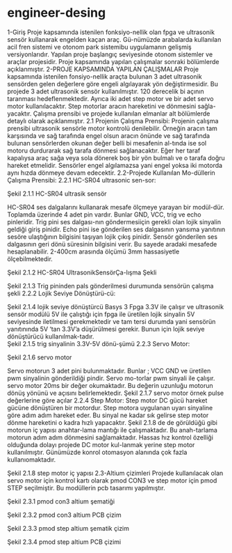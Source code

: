 # engineer-desing
1-Giriş
Proje kapsamında istenilen fonksiyo-nellik olan fpga ve ultrasonik sensör kullanarak engelden kaçan araç. Gü-nümüzde arabalarda kullanılan acil fren sistemi ve otonom park sistemibu uygulamanın gelişmiş versiyonlarıdır. Yapılan proje başlangıç seviyesinde otonom sistemler ve araçlar projesidir. Proje kapsamında yapılan çalışmalar sonraki bölümlerde açıklanmıştır.
2-PROJE KAPSAMINDA YAPILAN ÇALIŞMALAR
Proje kapsamında istenilen fonsiyo-nellik araçta bulunan 3 adet ultrasonik sensörden gelen değerlere göre engeli algılayarak yön değiştirmesidir. Bu projede 3 adet ultrasonik sensör kullanılmıştır. 120 derecelik bi açının taranması hedeflenmektedir. Ayrıca iki adet step motor ve bir adet servo motor kullanılacaktır. Step motorlar aracın hareketini ve dönmesini sağla-yacaktır. Çalışma prensibi ve projede kullanılan elmanlar alt bölümlerde detaylı olarak açıklanmıştır.
2.1 Projenin Çalışma Prensibi:
Projenin çalışma prensibi ultrasonik sensörle motor kontrolü denilebilir. Örneğin aracın tam karşısında ve sağ tarafında engel olsun aracın önünde ve sağ tarafında bulunan sensörlerden okunan değer belli bi mesafenin al-tında ise sol motoru durdurarak sağ tarafa dönmesi sağlanacaktır. Eğer her taraf kapalıysa araç sağa veya sola dönerek boş bir yön bulmalı ve o tarafa doğru hareket etmelidir. Sensörler engel algılamazsa yani engel yoksa iki motorda aynı hızda dönmeye devam edecektir. 
 2.2-Projede Kullanılan Mo-düllerin Çalışma Prensibi:
2.2.1 HC-SR04 ultrasonic sen-sor:

 
Şekil 2.1.1 HC-SR04 ultrasik sensör

HC-SR04 ses dalgalarını kullanarak mesafe ölçmeye yarayan bir modül-dür. Toplamda üzerinde 4 adet pin vardır. Bunlar GND, VCC, trig ve
echo pinleridir. Trig pini ses dalgası-nın göndermesiiçin gerekli olan lojik sinyalin geldiği giriş pinidir. Echo pini ise gönderilen ses dalgasının yansıma yanıtının sesöre ulaştığının bilgisini taşıyan lojik çıkış pinidir. Sensör gönderilen ses dalgasının geri dönü süresinin bilgisini verir. Bu sayede aradaki mesafede hesaplanabilir. 2-400cm arasında ölçümü 3mm hassasiyetle ölçebilmektedir.

 Şekil 2.1.2 HC-SR04 UltrasonikSensörÇa-lışma Şekli

 
Şekil 2.1.3 Trig pininden pals gönderilmesi durumunda sensörün çalışma şekli
2.2.2 Lojik Seviye Dönüştürü-cü: 
 
Şekil 2.1.4 lojik seviye dönüştürcü
Basys 3 Fpga 3.3V ile çalışır ve ultrasonik sensör modülü 5V ile çalıştığı için fpga ile üretilen lojik sinyalin 5V seviyesinde iletilmesi gerekmektedir ve tam tersi durumda yani sensörün yanıtınında 5V ‘tan 3.3V’a düşürülmesi gerekir. Bunun için lojik seviye dönüştürücü kullanılmak-tadır.  
Şekil 2.1.5 trig sinyalinin 3.3V-5V dönü-şümü
2.2.3 Servo Motor:
 
Şekil 2.1.6 servo motor

Servo motorun 3 adet pini bulunmaktadır. Bunlar ; VCC GND ve üretilen pwm sinyalinin gönderildiği pindir. Servo mo-torlar pwm sinyali ile çalışır. servo motor 20ms bir değer okumaktadır. Bu değerin uzunluğu motorun dönüş yönünü ve açısını belirlemektedir.
  Şekil 2.1.7 servo motor örnek pulse değerlerine göre açılar
2.2.4 Step Motor:
Step motor DC gücü hareket gücüne dönüştüren bir motordur. Step motora uygulanan uyarı sinyaline göre adım adım  hareket eder. Bu sinyal ne kadar sık gelirse step motor dönme hareketini o kadra hızlı yapacaktır. Şekil 2.1.8 de de görüldüğü gibi motorun iç yapısı anahtar-lama mantığı ile çalışmaktadır. Bu anah-tarlama motorun adım adım dönmesini sağlamaktadır. Hassas hız kontrol özelliği olduğunda dolayı projede DC motor kul-lanmak yerine step motor kullanılmıştır. Günümüzde konrol otomasyon alanında çok fazla kullanıomaktadır.
 
Şekil 2.1.8 step motor iç yapısı
2.3-Altium  çizimleri
Projede kullanılacak olan servo motor için kontrol kartı olarak pmod CON3 ve step motor için pmod STEP seçilmiştir. Bu modüllerin pcb tasarımı yapılmıştır.
 
Şekil 2.3.1 pmod con3 altium şematiği
 
Şekil 2.3.2 pmod con3 altium PCB çizim
 
Şekil 2.3.3 pmod step altium şematik çizim
 
Şekil 2.3.4 pmod step altium PCB çizimi
